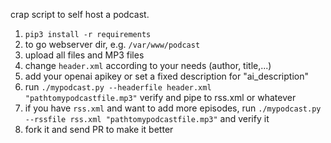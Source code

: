 crap script to self host a podcast.

1. `pip3 install -r requirements`
2. to go webserver dir, e.g. `/var/www/podcast`
3. upload all files and MP3 files
4. change `header.xml` according to your needs (author, title,...)
5. add your openai apikey or set a fixed description for "ai_description"
6. run `./mypodcast.py --headerfile header.xml "pathtomypodcastfile.mp3"` verify and pipe to rss.xml or whatever
7. if you have `rss.xml` and want to add more episodes, run `./mypodcast.py --rssfile rss.xml "pathtomypodcastfile.mp3"` and verify it
8. fork it and send PR to make it better
